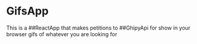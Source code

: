 # GifsApp

This is a ##ReactApp that makes petitions to ##GhipyApi for show in your browser gifs of whatever you are looking for
